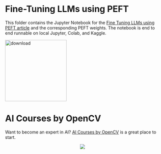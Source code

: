 # Fine-Tuning LLMs using PEFT
This folder contains the Jupyter Notebook for the [Fine Tuning LLMs using PEFT article](https://learnopencv.com/fine-tuning-llms-using-peft/) and the corresponding PEFT weights. The notebook is end to end runnable on local Jupyter, Colab, and Kaggle.

<!-- <img src="" alt="" width="900"> -->

[<img src="https://learnopencv.com/wp-content/uploads/2022/07/download-button-e1657285155454.png" alt="download" width="200">](https://www.dropbox.com/scl/fo/8aqoeqp1yyg19aenvy2kk/h?rlkey=bqwyphebs453nuur7zlorgo0x&dl=1)

# AI Courses by OpenCV

Want to become an expert in AI? [AI Courses by OpenCV](https://opencv.org/courses/) is a great place to start. 

<a href="https://opencv.org/courses/">
<p align="center"> 
<img src="https://learnopencv.com/wp-content/uploads/2023/01/AI-Courses-By-OpenCV-Github.png">
</p>
</a>
